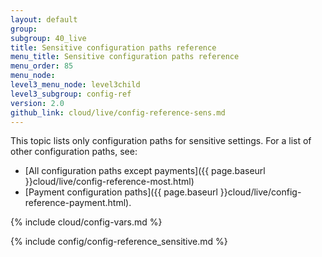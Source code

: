 ```yaml
---
layout: default
group: 
subgroup: 40_live
title: Sensitive configuration paths reference
menu_title: Sensitive configuration paths reference
menu_order: 85
menu_node: 
level3_menu_node: level3child
level3_subgroup: config-ref
version: 2.0
github_link: cloud/live/config-reference-sens.md
---
```


This topic lists only configuration paths for sensitive settings. For a list of other configuration paths, see:

*	[All configuration paths except payments]({{ page.baseurl }}cloud/live/config-reference-most.html)
*	[Payment configuration paths]({{ page.baseurl }}cloud/live/config-reference-payment.html).

{% include cloud/config-vars.md %}

{% include config/config-reference_sensitive.md %}
 